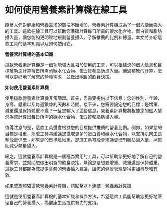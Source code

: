 如何使用營養素計算機在線工具
==============

隨著人們對健康和營養需求的關注不斷增加，營養素計算機成為了一個方便而強大的工具。這款在線工具可以幫助您準確計算每日所需的碳水化合物、蛋白質和脂肪攝入量，讓您能夠更明智地規劃營養攝入，了解推薦的比例和總量。本文將介紹這款工具的基本知識以及如何使用它。

**營養素計算機的基本知識**

這款營養素計算機是一個功能強大且易於使用的工具，可以根據您的個人信息和目標幫助您計算每日所需的碳水化合物、蛋白質和脂肪攝入量。通過精確的計算，您可以更好地了解您的營養需求，並做出明智的飲食決策。

**如何使用營養素計算機**

使用這款營養素計算機非常簡單。首先，您需要提供以下信息：您的性別、年齡、身高、體重以及每週鍛煉的天數和時間。接下來，您需要設定您的目標：是增重、減重還是保持體重不變？一旦您輸入了這些信息，營養素計算機將根據您的個人情況為您計算出每日所需的碳水化合物、蛋白質和脂肪攝入量。

值得注意的是，這款工具還會根據您的目標提供推薦的營養比例。例如，如果您的目標是增重，那麼工具將建議您攝取更多的蛋白質和碳水化合物，以支持肌肉生長和能量供應；如果您的目標是減重，那麼工具可能會建議您控制脂肪攝入量，以幫助減少熱量攝入。

總之，這款營養素計算機是一個極為實用的工具，可以幫助您更好地了解自己的營養需求，並幫助您做出明智的飲食決策。無論您是想要增重、減重還是保持體重，這款工具都能為您提供具體的營養攝入建議，讓您的健康管理變得更加科學和有效。

如果您想體驗這款營養素計算機，請點擊以下連結：[營養素計算機](https://www.onlinecalculatorsfree.com/zh-tw/fitness/macronutrient-calculator.html)

這就是使用營養素計算機的基本知識和操作方法，希望這款工具能幫助您更好地管理自己的營養攝入，為健康生活提供有力的支持。